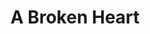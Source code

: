 ---
pid: llp462
title: A Broken Heart
location_transcription: Hunting Park, 19140
coordinates: "[-75.146450735888, 40.016152192696]"
zipcode: '19120'
gen_neighborhood: North Philadelphia
neighborhood: Logan,Olney
outside_phl: 
age: '13'
age_range: 13-19
instagram: 
image_file_name: llp_462.jpg
proposal_transcription: Gun violence breaking people hearts
topic: Violence,Love
topic_summary: 0, 0
type: Sculpture Statue
keywords_other: gun violence, guns, hearts, broken hearts
credit: Arianna P.
image_labels: 
twitter: 
facebook: 
permalink: "/monuments/llp462/"
layout: item-page
---